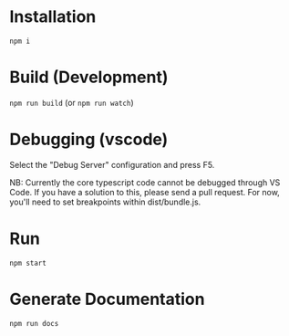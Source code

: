 # Installation
`npm i`

# Build (Development)
`npm run build` (or `npm run watch`)

# Debugging (vscode)
Select the "Debug Server" configuration and press F5.

NB: Currently the core typescript code cannot be debugged through VS Code.
If you have a solution to this, please send a pull request.
For now, you'll need to set breakpoints within dist/bundle.js.

# Run
`npm start`

# Generate Documentation
`npm run docs`